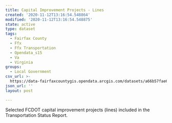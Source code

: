 ```yaml
---
title: Capital Improvement Projects - Lines
created: '2020-11-12T13:16:54.548864'
modified: '2020-11-12T13:16:54.548875'
state: active
type: dataset
tags:
  - Fairfax County
  - Ffx
  - Ffx Transportation
  - Opendata_s15
  - Va
  - Virginia
groups:
  - Local Government
csv_url: >-
  https://data-fairfaxcountygis.opendata.arcgis.com/datasets/a66b57fae6e64a618c193c1cc3cbbf8b_1.csv?outSR=%7B%22latestWkid%22%3A2283%2C%22wkid%22%3A102746%7D
json_url: ''
layout: post

---
```

Selected FCDOT capital improvement projects (lines) included in the Transportation Status Report.

